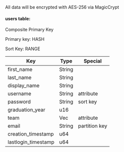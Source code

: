 All data will be encrypted with AES-256 via MagicCrypt

#### users table:
Composite Primary Key

Primary key: HASH

Sort Key: RANGE

| Key                 | Type          | Special  	  |
|---------------------|---------------|---------------|
| first_name          | String        |          	  | 
| last_name           | String        | 			  |
| display_name        | String        | 			  |
| username            | String        | attribute     |
| password            | String        | sort key      |
| graduation_year     | u16           |               |
| team  		      | Vec<String>   | attribute     |
| email               | String        | partition key |
| creation_timestamp  | u64           |	   			  |
| lastlogin_timestamp | u64           |				  |

